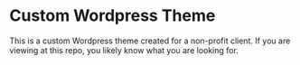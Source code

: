 # Custom Wordpress Theme

This is a custom Wordpress theme created for a non-profit client. If you are viewing at this repo, you likely know what you are looking for.